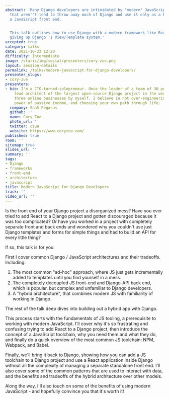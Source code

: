 ```yaml
---
abstract: 'Many Django developers are intimidated by "modern" JavaScript, and those
  that aren''t tend to throw away much of Django and use it only as a REST API for
  a JavaScript front end.


  This talk outlines how to use Django with a modern framework like React without
  giving up Django''s View/Template system.'
accepted: true
category: talks
date: 2021-10-22 12:20
difficulty: Intermediate
image: /static/img/social/presenters/cory-zue.png
layout: session-details
permalink: /talks/modern-javascript-for-django-developers/
presenter_slugs:
- cory-zue
presenters:
- bio: I'm a CTO-turned-solopreneur. Once the leader of a team of 30 people and the
    lead architect of the largest open-source Django project in the world, I now run
    three online businesses by myself. I believe in not over-engineering things, the
    power of passive income, and choosing your own path through life.
  company: SaaS Pegasus
  github: ''
  name: Cory Zue
  photo_url: ''
  twitter: czue
  website: https://www.coryzue.com/
published: true
room: ''
sitemap: true
slides_url: ''
summary: ''
tags:
- Django
- frameworks
- front-end
- architecture
- javascript
title: Modern JavaScript for Django Developers
track: ''
video_url: ''
---
```


Is the front end of your Django project a disorganized mess? Have you ever tried to add React to a Django project and gotten discouraged because it was too complicated? Or have you worked in a project with completely separate front and back ends and wondered why you couldn't use just Django templates and forms for simple things and had to build an API for every little thing?

If so, this talk is for you.

First I cover common Django / JavaScript architectures and their tradeoffs. Including:

1. The most common "ad-hoc" approach, where JS just gets incrementally added to templates until you find yourself in a mess.
2. The completely decoupled JS front-end and Django-API back end, which is popular, but complex and unfamiliar to Django developers.
3. A "hybrid architecture", that combines modern JS with familiarity of working in Django.

The rest of the talk deep dives into building out a hybrid app with Django.

This process starts with the fundamentals of JS tooling, a prerequisite to working with modern JavaScript. I'll cover why it's so frustrating and confusing trying to add React to a Django project, then introduce the concept of a JavaScript toolchain, why you need them and what they do, and finally do a quick overview of the most common JS toolchain: NPM, Webpack, and Babel.

Finally, we'll bring it back to Django, showing how you can add a JS toolchain to a Django project and use a React application inside Django without all the complexity of managing a separate standalone front end. I'll also cover some of the common patterns that are used to interact with data, and the benefits and tradeoffs of the hybrid architecture over other models.

Along the way, I'll also touch on some of the benefits of using modern JavaScript - and hopefully convince you that it's worth it!